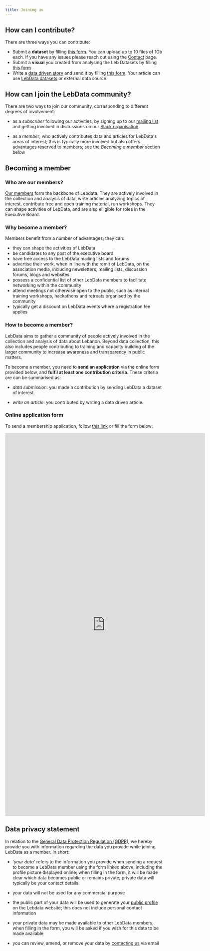 ```yaml
---
title: Joining us
---
```

## How can I contribute?

There are three ways you can contribute:
- Submit a **dataset** by filling [this form](https://forms.gle/qhhbEbHBeo9fDKs4A). You can upload up to 10 files of 1Gb each. If you have any issues please reach out using the [Contact](/contact) page.
- Submit a **visual** you created from analysing the Leb Datasets by filling [this form](https://forms.gle/L9EFxRWQCNEGybVy5)
- Write a [data driven story](https://buzzsumo.com/blog/how-to-write-data-driven-stories-5-core-narratives/) and send it by filling [this form](https://forms.gle/uNZNatddVNurR43S8). Your article can use [LebData datasets](/data) or external data source.

## How can I join the LebData community?

There are two ways to join our community, corresponding to different degrees of
involvement:

- as a *subscriber* following our activities, by signing up to our 
[mailing list](http://eepurl.com/gD57j5) 
and getting involved in discussions on our
[Slack organisation](https://lebdata.slack.com)

- as a *member*, who actively contributes data and articles for LebData's areas of interest; this is typically more involved but
  also offers advantages reserved to members; see the *Becoming a member*
  section below

## Becoming a member

### Who are our members?

[Our members](../people) form the backbone of Lebdata. They are actively involved in the
collection and analysis of data, write articles analyzing topics of interest, contribute free and open training material, run
workshops. They can shape activities of LebData, and are also elligible for roles in the Executive Board. 

### Why become a member?

Members benefit from a number of advantages; they can:

- they can shape the activities of LebData
- be candidates to any post of the executive board
- have free access to the LebData mailing lists and forums
- advertise their work, when in line with the remit of LebData, on the association
  media, including newsletters, mailing lists, discussion forums, blogs and
  websites
- possess a confidential list of other LebData members to facilitate networking
  within the community
- attend meetings not otherwise open to the public, such as internal training
  workshops, hackathons and retreats organised by the community
- typically get a discount on LebData events where a registration fee applies

### How to become a member?

LebData aims to gather a community of people actively involved in the collection and analysis of data about Lebanon. Beyond data collection, this also includes people contributing to training and capacity building of the larger community to increase awareness and transparency in public matters.

To become a member, you need to **send an application** via the online form provided
below, and **fulfil at least one contribution criteria**. These criteria are can be summarised as:

- *data submission*: you made a contribution by sending LebData a dataset of interest.
  
- *write an article*: you contributed by writing a data driven article.
  
### Online application form

To send a membership application, follow [this link](https://forms.gle/5s4nDHaGDiBzFavz9) or fill the form below:

<iframe src="https://docs.google.com/forms/d/e/1FAIpQLSerDwAHipzuXGKvezeU2WiD5yidXPsESCm9CqLW6HbDXGxDWg/viewform?embedded=true" width="640" height="1224" frameborder="0" marginheight="0" marginwidth="0">Loading…</iframe>

## Data privacy statement

In relation to the
[General Data Protection Regulation (GDPR)](https://ico.org.uk/for-organisations/guide-to-the-general-data-protection-regulation-gdpr/individual-rights/),
we hereby provide you with information regarding the data you provide while
joining LebData as a member. In short:

- '*your data*' refers to the information you provide when sending a request to
  become a LebData member using the form linked above, including the profile
  picture displayed online; when filling in the form, it will be made clear
  which data becomes public or remains private; private data will typically be
  your contact details
  
- your data will not be used for any commercial purpose

- the public part of your data will be used to generate your
  [public profile](../people) on the Lebdata
  website; this does not include personal contact information

- your private data may be made available to other LebData members; when filling
  in the form, you will be asked if you wish for this data to be made available

- you can review, amend, or remove your data by [contacting us](../contact) via
  email
